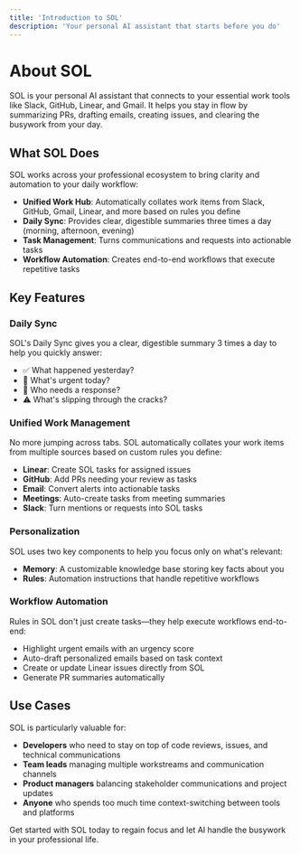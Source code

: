 ```yaml
---
title: 'Introduction to SOL'
description: 'Your personal AI assistant that starts before you do'
---
```


# About SOL

SOL is your personal AI assistant that connects to your essential work tools like Slack, GitHub, Linear, and Gmail. It helps you stay in flow by summarizing PRs, drafting emails, creating issues, and clearing the busywork from your day.

## What SOL Does

SOL works across your professional ecosystem to bring clarity and automation to your daily workflow:

- **Unified Work Hub**: Automatically collates work items from Slack, GitHub, Gmail, Linear, and more based on rules you define
- **Daily Sync**: Provides clear, digestible summaries three times a day (morning, afternoon, evening)
- **Task Management**: Turns communications and requests into actionable tasks
- **Workflow Automation**: Creates end-to-end workflows that execute repetitive tasks

## Key Features

### Daily Sync
SOL's Daily Sync gives you a clear, digestible summary 3 times a day to help you quickly answer:

- ✅ What happened yesterday?
- 🚨 What's urgent today?
- 💬 Who needs a response?
- ⚠️ What's slipping through the cracks?

### Unified Work Management
No more jumping across tabs. SOL automatically collates your work items from multiple sources based on custom rules you define:

- **Linear**: Create SOL tasks for assigned issues
- **GitHub**: Add PRs needing your review as tasks
- **Email**: Convert alerts into actionable tasks
- **Meetings**: Auto-create tasks from meeting summaries
- **Slack**: Turn mentions or requests into SOL tasks

### Personalization
SOL uses two key components to help you focus only on what's relevant:

- **Memory**: A customizable knowledge base storing key facts about you
- **Rules**: Automation instructions that handle repetitive workflows

### Workflow Automation
Rules in SOL don't just create tasks—they help execute workflows end-to-end:

- Highlight urgent emails with an urgency score
- Auto-draft personalized emails based on task context
- Create or update Linear issues directly from SOL
- Generate PR summaries automatically

## Use Cases

SOL is particularly valuable for:

- **Developers** who need to stay on top of code reviews, issues, and technical communications
- **Team leads** managing multiple workstreams and communication channels
- **Product managers** balancing stakeholder communications and project updates
- **Anyone** who spends too much time context-switching between tools and platforms

Get started with SOL today to regain focus and let AI handle the busywork in your professional life.